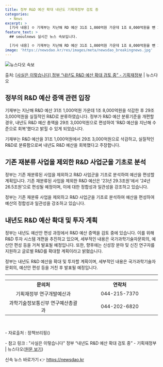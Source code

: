 ```yaml
---
title: 정부 R&D 예산 확대 내년도 기획재정부 검토 중
categories:
  - News
excerpt: >
  [기사 내용] ㅇ 기재부는 지난해 RD 예산 31조 1,000억원 가운데 1조 8,000억원을 뺀 29조 3…
feature_text: >
  ## seoulnews 실시간 뉴스 속보입니다.

  [기사 내용] ㅇ 기재부는 지난해 RD 예산 31조 1,000억원 가운데 1조 8,000억원을 뺀 29조 3…
image: 'https://newsdao.kr/res/images/meta/newsdao_breakingnews.jpg'
---
```


![뉴스다오 속보](https://newsdao.kr/res/images/meta/newsdao_breakingnews.jpg)

<p>출처: <a href="https://newsdao.kr/3879" rel="dofollow">[사실은 이렇습니다] 정부 “내년도 R&D 예산 확대 검토 중” - 기획재정부</a> | 뉴스다오</p>

<h2 data-ke-size="size26">정부의 R&D 예산 증액 관련 입장</h2>
기재부는 지난해 R&D 예산 31조 1,000억원 가운데 1조 8,000억원을 삭감한 후 29조 3,000억원을 실질적인 R&D로 분류하였습니다. 정부가 R&D 예산 분류기준을 개편할 경우, 내년도 R&D 예산 총액을 29조 3,000억원으로 편성하여 'R&D 예산을 지난해 수준으로 회복'했다고 밝힐 수 있게 되었습니다.

<p data-ke-size="size16">기재부는 R&D 예산을 31조 1,000억원에서 29조 3,000억원으로 삭감하고, 실질적인 R&D로 분류함으로써 내년도 R&D 예산을 회복했다고 주장합니다.</p>

<h2 data-ke-size="size26">기존 재분류 사업을 제외한 R&D 사업군을 기초로 분석</h2>
정부는 기존 재분류된 사업을 제외하고 R&D 사업군을 기초로 분석하여 예산을 편성할 계획입니다. 기존 재분류된 사업을 제외한 R&D 예산은 '23년 29.3조원'에서 '24년 26.5조원'으로 편성될 예정이며, 이에 대한 정합성과 일관성을 강조하고 있습니다.

<p data-ke-size="size16">정부는 기존 재분류 사업을 제외하고 R&D 사업군을 기초로 분석하여 예산을 편성하여 예산의 정합성과 일관성을 강조하고 있습니다.</p>

<h2 data-ke-size="size26">내년도 R&D 예산 확대 및 투자 계획</h2>
정부는 내년도 예산안 편성 과정에서 R&D 예산 증액을 검토 중에 있습니다. 이를 위해 R&D 투자 시스템 개편을 추진하고 있으며, 세부적인 내용은 국가과학기술자문회의, 예산안 편성 등을 거쳐 발표될 예정입니다. 또한, 향후에는 신성장 분야 및 신진 연구자를 지원하고 글로벌 R&D를 확대할 계획이라고 밝혔습니다.

<p data-ke-size="size16">정부는 내년도 R&D 예산을 확대 및 투자할 계획이며, 세부적인 내용은 국가과학기술자문회의, 예산안 편성 등을 거친 후 발표될 예정입니다.</p>

<hr data-ke-size="size16">
<table style="width: 100%;" data-ke-size="size16">
<tbody>
<tr>
<td style="text-align: center; width: 50%;"><b>문의처</b></td>
<td style="text-align: center; width: 50%;"><b>연락처</b></td>
</tr>
<tr>
<td style="text-align: center;">기획재정부 연구개발예산과</td>
<td style="text-align: center;">044-215-7370</td>
</tr>
<tr>
<td style="text-align: center;">과학기술정보통신부 연구예산총괄과</td>
<td style="text-align: center;">044-202-6820</td>
</tr>
</tbody>
</table>
<p data-ke-size="size16">&nbsp;</p>
<p data-ke-size="size16">- 자료출처 : 정책브리핑()</p>
<p data-ke-size="size16">- 참고 링크 : "사실은 이렇습니다" 정부 “내년도 R&D 예산 확대 검토 중” - 기획재정부 | 뉴스다오(<a href="https://newsdao.kr/3879">원문 보기</a>)</p>
 

신속 뉴스 바로가기 👉 <a href="https://newsdao.kr" rel="dofollow">https://newsdao.kr</a>


